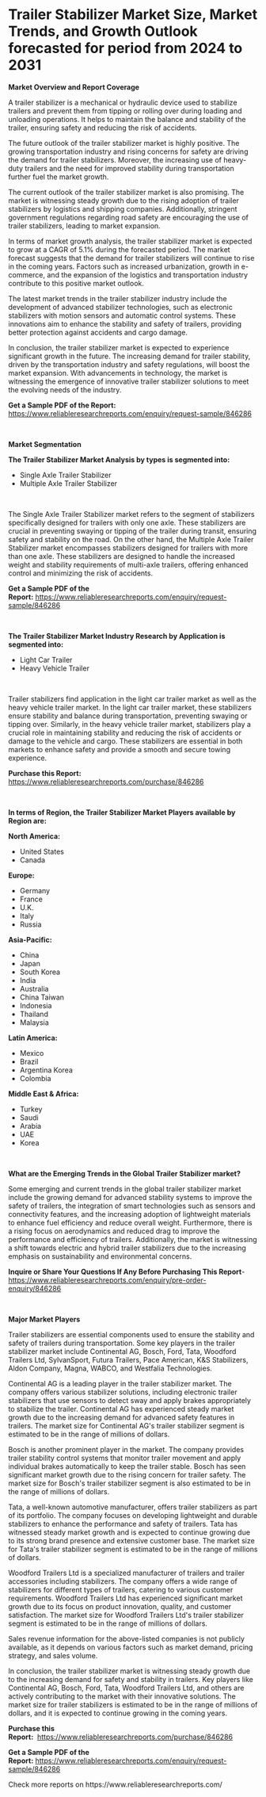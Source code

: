 <p><h1>Trailer Stabilizer Market Size, Market Trends, and Growth Outlook forecasted for period from 2024 to 2031</h1></p><p><strong>Market Overview and Report Coverage</strong></p>
<p><p>A trailer stabilizer is a mechanical or hydraulic device used to stabilize trailers and prevent them from tipping or rolling over during loading and unloading operations. It helps to maintain the balance and stability of the trailer, ensuring safety and reducing the risk of accidents.</p><p>The future outlook of the trailer stabilizer market is highly positive. The growing transportation industry and rising concerns for safety are driving the demand for trailer stabilizers. Moreover, the increasing use of heavy-duty trailers and the need for improved stability during transportation further fuel the market growth.</p><p>The current outlook of the trailer stabilizer market is also promising. The market is witnessing steady growth due to the rising adoption of trailer stabilizers by logistics and shipping companies. Additionally, stringent government regulations regarding road safety are encouraging the use of trailer stabilizers, leading to market expansion.</p><p>In terms of market growth analysis, the trailer stabilizer market is expected to grow at a CAGR of 5.1% during the forecasted period. The market forecast suggests that the demand for trailer stabilizers will continue to rise in the coming years. Factors such as increased urbanization, growth in e-commerce, and the expansion of the logistics and transportation industry contribute to this positive market outlook.</p><p>The latest market trends in the trailer stabilizer industry include the development of advanced stabilizer technologies, such as electronic stabilizers with motion sensors and automatic control systems. These innovations aim to enhance the stability and safety of trailers, providing better protection against accidents and cargo damage.</p><p>In conclusion, the trailer stabilizer market is expected to experience significant growth in the future. The increasing demand for trailer stability, driven by the transportation industry and safety regulations, will boost the market expansion. With advancements in technology, the market is witnessing the emergence of innovative trailer stabilizer solutions to meet the evolving needs of the industry.</p></p>
<p><strong>Get a Sample PDF of the Report:</strong> <a href="https://www.reliableresearchreports.com/enquiry/request-sample/846286">https://www.reliableresearchreports.com/enquiry/request-sample/846286</a></p>
<p>&nbsp;</p>
<p><strong>Market Segmentation</strong></p>
<p><strong>The Trailer Stabilizer Market Analysis by types is segmented into:</strong></p>
<p><ul><li>Single Axle Trailer Stabilizer</li><li>Multiple Axle Trailer Stabilizer</li></ul></p>
<p>&nbsp;</p>
<p><p>The Single Axle Trailer Stabilizer market refers to the segment of stabilizers specifically designed for trailers with only one axle. These stabilizers are crucial in preventing swaying or tipping of the trailer during transit, ensuring safety and stability on the road. On the other hand, the Multiple Axle Trailer Stabilizer market encompasses stabilizers designed for trailers with more than one axle. These stabilizers are designed to handle the increased weight and stability requirements of multi-axle trailers, offering enhanced control and minimizing the risk of accidents.</p></p>
<p><strong>Get a Sample PDF of the Report:</strong>&nbsp;<a href="https://www.reliableresearchreports.com/enquiry/request-sample/846286">https://www.reliableresearchreports.com/enquiry/request-sample/846286</a></p>
<p>&nbsp;</p>
<p><strong>The Trailer Stabilizer Market Industry Research by Application is segmented into:</strong></p>
<p><ul><li>Light Car Trailer</li><li>Heavy Vehicle Trailer</li></ul></p>
<p>&nbsp;</p>
<p><p>Trailer stabilizers find application in the light car trailer market as well as the heavy vehicle trailer market. In the light car trailer market, these stabilizers ensure stability and balance during transportation, preventing swaying or tipping over. Similarly, in the heavy vehicle trailer market, stabilizers play a crucial role in maintaining stability and reducing the risk of accidents or damage to the vehicle and cargo. These stabilizers are essential in both markets to enhance safety and provide a smooth and secure towing experience.</p></p>
<p><strong>Purchase this Report:</strong>&nbsp; <a href="https://www.reliableresearchreports.com/purchase/846286">https://www.reliableresearchreports.com/purchase/846286</a></p>
<p>&nbsp;</p>
<p><strong>In terms of Region, the Trailer Stabilizer Market Players available by Region are:</strong></p>
<p>
    <p> <strong> North America: </strong>
        <ul>
            <li>United States</li>
            <li>Canada</li>
        </ul>
        </p> 
    <p> <strong> Europe: </strong>
        <ul>
            <li>Germany</li>
            <li>France</li>
            <li>U.K.</li>
            <li>Italy</li>
            <li>Russia</li>
        </ul>
        </p> 
    <p> <strong> Asia-Pacific: </strong>
        <ul>
            <li>China</li>
            <li>Japan</li>
            <li>South Korea</li>
            <li>India</li>
            <li>Australia</li>
            <li>China Taiwan</li>
            <li>Indonesia</li>
            <li>Thailand</li>
            <li>Malaysia</li>
        </ul>
        </p> 
    <p> <strong> Latin America: </strong>
        <ul>
            <li>Mexico</li>
            <li>Brazil</li>
            <li>Argentina Korea</li>
            <li>Colombia</li>
        </ul>
        </p> 
    <p> <strong> Middle East & Africa: </strong>
        <ul>
            <li>Turkey</li>
            <li>Saudi</li>
            <li>Arabia</li>
            <li>UAE</li>
            <li>Korea</li>
        </ul>
    </p>
    </p>
<p>&nbsp;</p>
<p><strong>What are the Emerging Trends in the Global Trailer Stabilizer market?</strong></p>
<p><p>Some emerging and current trends in the global trailer stabilizer market include the growing demand for advanced stability systems to improve the safety of trailers, the integration of smart technologies such as sensors and connectivity features, and the increasing adoption of lightweight materials to enhance fuel efficiency and reduce overall weight. Furthermore, there is a rising focus on aerodynamics and reduced drag to improve the performance and efficiency of trailers. Additionally, the market is witnessing a shift towards electric and hybrid trailer stabilizers due to the increasing emphasis on sustainability and environmental concerns.</p></p>
<p><strong>Inquire or Share Your Questions If Any Before Purchasing This Report</strong>- <a href="https://www.reliableresearchreports.com/enquiry/pre-order-enquiry/846286">https://www.reliableresearchreports.com/enquiry/pre-order-enquiry/846286</a></p>
<p>&nbsp;</p>
<p><strong>Major Market Players</strong></p>
<p><p>Trailer stabilizers are essential components used to ensure the stability and safety of trailers during transportation. Some key players in the trailer stabilizer market include Continental AG, Bosch, Ford, Tata, Woodford Trailers Ltd, SylvanSport, Futura Trailers, Pace American, K&S Stabilizers, Aldon Company, Magna, WABCO, and Westfalia Technologies.</p><p>Continental AG is a leading player in the trailer stabilizer market. The company offers various stabilizer solutions, including electronic trailer stabilizers that use sensors to detect sway and apply brakes appropriately to stabilize the trailer. Continental AG has experienced steady market growth due to the increasing demand for advanced safety features in trailers. The market size for Continental AG's trailer stabilizer segment is estimated to be in the range of millions of dollars. </p><p>Bosch is another prominent player in the market. The company provides trailer stability control systems that monitor trailer movement and apply individual brakes automatically to keep the trailer stable. Bosch has seen significant market growth due to the rising concern for trailer safety. The market size for Bosch's trailer stabilizer segment is also estimated to be in the range of millions of dollars.</p><p>Tata, a well-known automotive manufacturer, offers trailer stabilizers as part of its portfolio. The company focuses on developing lightweight and durable stabilizers to enhance the performance and safety of trailers. Tata has witnessed steady market growth and is expected to continue growing due to its strong brand presence and extensive customer base. The market size for Tata's trailer stabilizer segment is estimated to be in the range of millions of dollars.</p><p>Woodford Trailers Ltd is a specialized manufacturer of trailers and trailer accessories including stabilizers. The company offers a wide range of stabilizers for different types of trailers, catering to various customer requirements. Woodford Trailers Ltd has experienced significant market growth due to its focus on product innovation, quality, and customer satisfaction. The market size for Woodford Trailers Ltd's trailer stabilizer segment is estimated to be in the range of millions of dollars.</p><p>Sales revenue information for the above-listed companies is not publicly available, as it depends on various factors such as market demand, pricing strategy, and sales volume.</p><p>In conclusion, the trailer stabilizer market is witnessing steady growth due to the increasing demand for safety and stability in trailers. Key players like Continental AG, Bosch, Ford, Tata, Woodford Trailers Ltd, and others are actively contributing to the market with their innovative solutions. The market size for trailer stabilizers is estimated to be in the range of millions of dollars, and it is expected to continue growing in the coming years.</p></p>
<p><strong>Purchase this Report:</strong>&nbsp;&nbsp;<a href="https://www.reliableresearchreports.com/purchase/846286">https://www.reliableresearchreports.com/purchase/846286</a></p>
<p></p>
<p><strong>Get a Sample PDF of the Report:</strong>&nbsp;<a href="https://www.reliableresearchreports.com/enquiry/request-sample/846286">https://www.reliableresearchreports.com/enquiry/request-sample/846286</a></p>
<p>Check more reports on https://www.reliableresearchreports.com/</p>